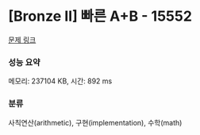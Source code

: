 # [Bronze II] 빠른 A+B - 15552 

[문제 링크](https://www.acmicpc.net/problem/15552) 

### 성능 요약

메모리: 237104 KB, 시간: 892 ms

### 분류

사칙연산(arithmetic), 구현(implementation), 수학(math)

